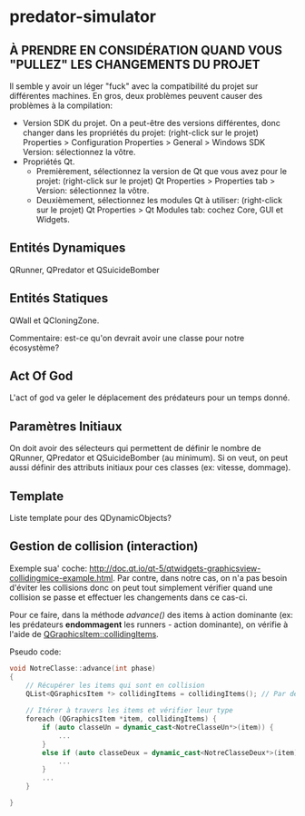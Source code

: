 # predator-simulator

## À PRENDRE EN CONSIDÉRATION QUAND VOUS "PULLEZ" LES CHANGEMENTS DU PROJET

Il semble y avoir un léger "fuck" avec la compatibilité du projet sur différentes machines. En gros, deux problèmes peuvent causer des problèmes à la compilation:
- Version SDK du projet. On a peut-être des versions différentes, donc changer dans les propriétés du projet: (right-click sur le projet) Properties > Configuration Properties > General > Windows SDK Version: sélectionnez la vôtre.
- Propriétés Qt.
	- Premièrement, sélectionnez la version de Qt que vous avez pour le projet: (right-click sur le projet) Qt Properties > Properties tab > Version: sélectionnez la vôtre.
	- Deuxièmement, sélectionnez les modules Qt à utiliser: (right-click sur le projet) Qt Properties > Qt Modules tab: cochez Core, GUI et Widgets.

## Entités Dynamiques

QRunner, QPredator et QSuicideBomber

## Entités Statiques

QWall et QCloningZone.

Commentaire: est-ce qu'on devrait avoir une classe pour notre écosystème?

## Act Of God

L'act of god va geler le déplacement des prédateurs pour un temps donné.

## Paramètres Initiaux

On doit avoir des sélecteurs qui permettent de définir le nombre de QRunner, QPredator et QSuicideBomber (au minimum). Si on veut, on peut aussi définir des attributs initiaux pour ces classes (ex: vitesse, dommage).

## Template

Liste template pour des QDynamicObjects?

## Gestion de collision (interaction)

Exemple sua' coche: http://doc.qt.io/qt-5/qtwidgets-graphicsview-collidingmice-example.html. Par contre, dans notre cas, on n'a pas besoin d'éviter les collisions donc on peut tout simplement vérifier quand une collision se passe et effectuer les changements dans ce cas-ci.

Pour ce faire, dans la méthode *advance()* des items à action dominante (ex: les prédateurs **endommagent** les runners - action dominante), on vérifie à l'aide de [QGraphicsItem::collidingItems](http://doc.qt.io/qt-5/qgraphicsitem.html#collidingItems).

Pseudo code:

```cpp
void NotreClasse::advance(int phase)
{
	// Récupérer les items qui sont en collision
	QList<QGraphicsItem *> collidingItems = collidingItems(); // Par défaut: les items qui overlap avec la shape de l'item et les items qui touchent au contour de l'item
	
	// Itérer à travers les items et vérifier leur type
	foreach (QGraphicsItem *item, collidingItems) {
		if (auto classeUn = dynamic_cast<NotreClasseUn*>(item)) {
			...
		}
		else if (auto classeDeux = dynamic_cast<NotreClasseDeux*>(item)) {
			...
		}
		...
	}

}
```


